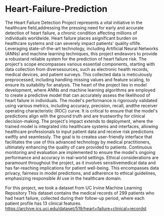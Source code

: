 # Heart-Failure-Prediction
The Heart Failure Detection Project represents a vital initiative in the healthcare field,addressing the 
pressing need for early and accurate detection of heart failure, a chronic condition affecting millions 
of individuals worldwide. Heart failure places asignificant burden on healthcare systems and can
severely impact patients' quality oflife. Leveraging state-of-the-art technology, including Artificial 
Neural Networks (ANNs) and machine learning techniques, this project endeavors to provide a 
robustand reliable system for the prediction of heart failure risk. The project's scope encompasses
various essential components, starting with data collection from diversesources, such as electronic
health records, medical devices, and patient surveys. This collected data is meticulously 
preprocessed, including handling missing values and feature scaling, to ensure its suitability for 
analysis.
The heart of the project lies in model development, where ANNs and machine learning algorithms 
are employed to create a predictive model that can accurately assess the likelihood of heart failure 
in individuals. The model's performance is rigorously validated using various metrics, including
accuracy, precision, recall, andthe receiver operating characteristic (ROC) curve. It is critical to 
ensure that the model's predictions align with the ground truth and are trustworthy for clinical
decision-making.
The project's impact extends to deployment, where the trained model is integrated into healthcare 
systems and interfaces, allowing healthcare professionals to input patient data and receive risk
predictions swiftly and seamlessly. The goal is to createa user-friendly interface that facilitates the 
use of this advanced technology by medical practitioners, ultimately enhancing the quality of care 
provided to patients. Continuous monitoring and evaluation are implemented to ensure the model's
ongoing performance and accuracy in real-world settings.
Ethical considerations are paramount throughout the project, as it involves sensitivemedical data
and has far-reaching implications for patient well-being. This encompasses data privacy, fairness 
in model predictions, and adherence to ethical guidelines, emphasizing responsible AI use in the
healthcare domain.

For this project, we took a dataset from UC Irvine Machine Learning Repository
This dataset contains the medical records of 299 patients who had heart failure, collected during their follow-up period, where each patient profile has 13 clinical features.
https://archive.ics.uci.edu/dataset/519/heart+failure+clinical+recordst



